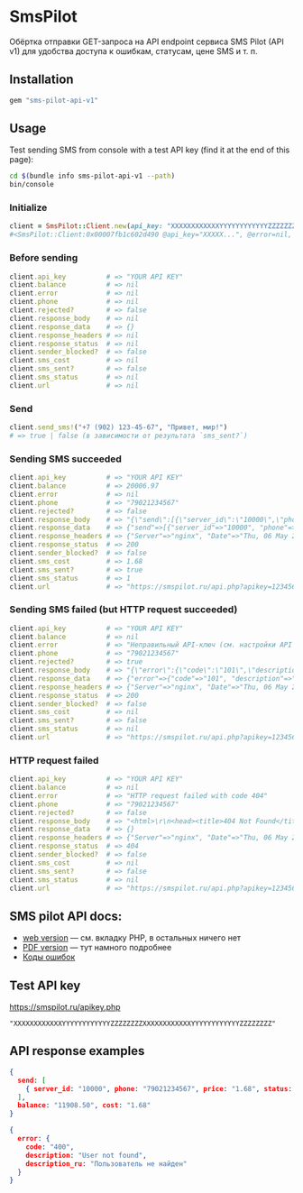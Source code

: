 # SmsPilot

Обёртка отправки GET-запроса на API endpoint сервиса SMS Pilot (API v1) для удобства доступа к ошибкам, статусам, цене SMS и т. п.

## Installation

```ruby
gem "sms-pilot-api-v1"
```

## Usage

Test sending SMS from console with a test API key (find it at the end of this page):

```sh
cd $(bundle info sms-pilot-api-v1 --path)
bin/console
```

### Initialize

```ruby
client = SmsPilot::Client.new(api_key: "XXXXXXXXXXXXYYYYYYYYYYYYZZZZZZZZXXXXXXXXXXXXYYYYYYYYYYYYZZZZZZZZ")
#<SmsPilot::Client:0x00007fb1c602d490 @api_key="XXXXX...", @error=nil, @response_status=nil, @response_headers=nil, @response_body=nil, @response_data={}, @url=nil>
```

### Before sending

```ruby
client.api_key          # => "YOUR API KEY"
client.balance          # => nil
client.error            # => nil
client.phone            # => nil
client.rejected?        # => false
client.response_body    # => nil
client.response_data    # => {}
client.response_headers # => nil
client.response_status  # => nil
client.sender_blocked?  # => false
client.sms_cost         # => nil
client.sms_sent?        # => false
client.sms_status       # => nil
client.url              # => nil
```

### Send

```ruby
client.send_sms!("+7 (902) 123-45-67", "Привет, мир!")
# => true | false (в зависимости от результата `sms_sent?`)
```

### Sending SMS succeeded

```ruby
client.api_key          # => "YOUR API KEY"
client.balance          # => 20006.97
client.error            # => nil
client.phone            # => "79021234567"
client.rejected?        # => false
client.response_body    # => "{\"send\":[{\"server_id\":\"10000\",\"phone\":\"79021234567\",\"price\":\"1.68\",\"status\":\"0\"}],\"balance\":\"20006.97\",\"cost\":\"1.68\"}"
client.response_data    # => {"send"=>[{"server_id"=>"10000", "phone"=>"79021234567", "price"=>"1.68", "status"=>"0"}], "balance"=>"20006.97", "cost"=>"1.68"}
client.response_headers # => {"Server"=>"nginx", "Date"=>"Thu, 06 May 2021 04:52:58 GMT", "Content-Type"=>"application/json; charset=utf-8", "Content-Length"=>"179", "Connection"=>"close", "Access-Control-Allow-Origin"=>"*"}
client.response_status  # => 200
client.sender_blocked?  # => false
client.sms_cost         # => 1.68
client.sms_sent?        # => true
client.sms_status       # => 1
client.url              # => "https://smspilot.ru/api.php?apikey=1234567890&format=json&send=%D0%9F%D1%80%D0%B8%D0%B2%D0%B5%D1%82%2C+%D0%BC%D0%B8%D1%80%21&to=79021234567"
```

### Sending SMS failed (but HTTP request succeeded)

```ruby
client.api_key          # => "YOUR API KEY"
client.balance          # => nil
client.error            # => "Неправильный API-ключ (см. настройки API в личном кабинете) (код ошибки: 101)"
client.phone            # => "79021234567"
client.rejected?        # => true
client.response_body    # => "{\"error\":{\"code\":\"101\",\"description\":\"APIKEY is invalid\",\"description_ru\":\"Неправильный API-ключ (см. настройки API в личном кабинете)\"}}"
client.response_data    # => {"error"=>{"code"=>"101", "description"=>"APIKEY is invalid", "description_ru"=>"Неправильный API-ключ (см. настройки API в личном кабинете)"}}
client.response_headers # => {"Server"=>"nginx", "Date"=>"Thu, 06 May 2021 04:52:58 GMT", "Content-Type"=>"application/json; charset=utf-8", "Content-Length"=>"179", "Connection"=>"close", "Access-Control-Allow-Origin"=>"*"}
client.response_status  # => 200
client.sender_blocked?  # => false
client.sms_cost         # => nil
client.sms_sent?        # => false
client.sms_status       # => nil
client.url              # => "https://smspilot.ru/api.php?apikey=1234567890&format=json&send=%D0%9F%D1%80%D0%B8%D0%B2%D0%B5%D1%82%2C+%D0%BC%D0%B8%D1%80%21&to=79021234567"
```

### HTTP request failed

```ruby
client.api_key          # => "YOUR API KEY"
client.balance          # => nil
client.error            # => "HTTP request failed with code 404"
client.phone            # => "79021234567"
client.rejected?        # => false
client.response_body    # => "<html>\r\n<head><title>404 Not Found</title></head>\r\n<body>\r\n<center><h1>404 Not Found</h1></center>\r\n<hr><center>nginx</center>\r\n</body>\r\n</html>\r\n"
client.response_data    # => {}
client.response_headers # => {"Server"=>"nginx", "Date"=>"Thu, 06 May 2021 05:30:23 GMT", "Content-Type"=>"text/html", "Content-Length"=>"146", "Connection"=>"close"}
client.response_status  # => 404
client.sender_blocked?  # => false
client.sms_cost         # => nil
client.sms_sent?        # => false
client.sms_status       # => nil
client.url              # => "https://smspilot.ru/api.php?apikey=1234567890&format=json&send=%D0%9F%D1%80%D0%B8%D0%B2%D0%B5%D1%82%2C+%D0%BC%D0%B8%D1%80%21&to=79021234567"
```


## SMS pilot API docs:

- [web version](https://smspilot.ru/apikey.php) — см. вкладку PHP, в остальных ничего нет
- [PDF version](https://smspilot.ru/download/SMSPilotRu-HTTP-v1.9.19.pdf) — тут намного подробнее
- [Коды ошибок](https://smspilot.ru/apikey.php#err)


## Test API key

https://smspilot.ru/apikey.php

```
"XXXXXXXXXXXXYYYYYYYYYYYYZZZZZZZZXXXXXXXXXXXXYYYYYYYYYYYYZZZZZZZZ"
```


## API response examples

```json
{
  send: [
    { server_id: "10000", phone: "79021234567", price: "1.68", status: "0" }
  ],
  balance: "11908.50", cost: "1.68"
}
```

```json
{
  error: {
    code: "400",
    description: "User not found",
    description_ru: "Пользователь не найден"
  }
}
```
